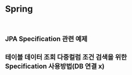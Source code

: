 <h1>Spring</h1> 
<br/>

<h2> JPA Specification 관련 예제<h2>
테이블 데이터 조회 다중컬럼 조건 검색을 위한 Specification 사용방법(DB 연결 x)
